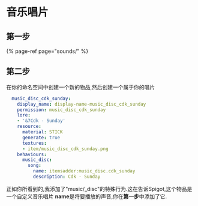 # 音乐唱片

## 第一步

{% page-ref page="sounds/" %}

## 第二步

在你的命名空间中创建一个新的物品,然后创建一个属于你的唱片

```yaml
  music_disc_cdk_sunday:
    display_name: display-name-music_disc_cdk_sunday
    permission: music_disc_cdk_sunday
    lore:
    - '&7Cdk - Sunday'
    resource:
      material: STICK
      generate: true
      textures:
      - item/music_disc_cdk_sunday.png
    behaviours:
      music_disc:
        song:
          name: itemsadder:music_disc.cdk_sunday
          description: Cdk - Sunday
```

正如你所看到的,我添加了"music/_disc"的特殊行为.这在告诉Spigot,这个物品是一个自定义音乐唱片
**name**是将要播放的声音,你在**第一步**中添加了它.
